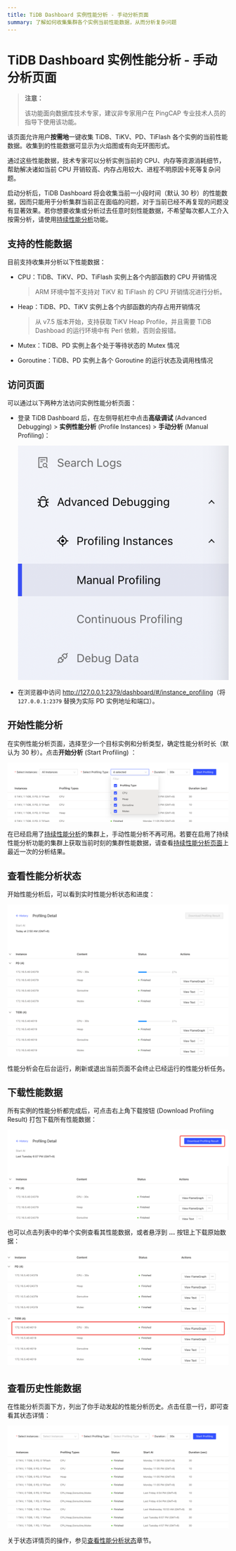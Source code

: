 ```yaml
---
title: TiDB Dashboard 实例性能分析 - 手动分析页面
summary: 了解如何收集集群各个实例当前性能数据，从而分析复杂问题
---
```


# TiDB Dashboard 实例性能分析 - 手动分析页面

> **注意：**
>
> 该功能面向数据库技术专家，建议非专家用户在 PingCAP 专业技术人员的指导下使用该功能。

该页面允许用户**按需地**一键收集 TiDB、TiKV、PD、TiFlash 各个实例的当前性能数据。收集到的性能数据可显示为火焰图或有向无环图形式。

通过这些性能数据，技术专家可以分析实例当前的 CPU、内存等资源消耗细节，帮助解决诸如当前 CPU 开销较高、内存占用较大、进程不明原因卡死等复杂问题。

启动分析后，TiDB Dashboard 将会收集当前一小段时间（默认 30 秒）的性能数据，因而只能用于分析集群当前正在面临的问题，对于当前已经不再复现的问题没有显著效果。若你想要收集或分析过去任意时刻性能数据，不希望每次都人工介入按需分析，请使用[持续性能分析](/dashboard/continuous-profiling.md)功能。

## 支持的性能数据

目前支持收集并分析以下性能数据：

- CPU：TiDB、TiKV、PD、TiFlash 实例上各个内部函数的 CPU 开销情况

  > ARM 环境中暂不支持对 TiKV 和 TiFlash 的 CPU 开销情况进行分析。

- Heap：TiDB、PD、TiKV 实例上各个内部函数的内存占用开销情况

  > 从 v7.5 版本开始，支持获取 TiKV Heap Profile，并且需要 TiDB Dashboad 的运行环境中有 Perl 依赖，否则会报错。

- Mutex：TiDB、PD 实例上各个处于等待状态的 Mutex 情况

- Goroutine：TiDB、PD 实例上各个 Goroutine 的运行状态及调用栈情况

## 访问页面

可以通过以下两种方法访问实例性能分析页面：

- 登录 TiDB Dashboard 后，在左侧导航栏中点击**高级调试** (Advanced Debugging) > **实例性能分析** (Profile Instances) > **手动分析** (Manual Profiling)：

  ![访问页面](/media/dashboard/dashboard-profiling-access.png)

- 在浏览器中访问 <http://127.0.0.1:2379/dashboard/#/instance_profiling>（将 `127.0.0.1:2379` 替换为实际 PD 实例地址和端口）。

## 开始性能分析

在实例性能分析页面，选择至少一个目标实例和分析类型，确定性能分析时长（默认为 30 秒）。点击**开始分析** (Start Profiling) ：

![开始分析](/media/dashboard/dashboard-profiling-start.png)

在已经启用了[持续性能分析](/dashboard/continuous-profiling.md)的集群上，手动性能分析不再可用。若要在启用了持续性能分析功能的集群上获取当前时刻的集群性能数据，请查看[持续性能分析页面](/dashboard/continuous-profiling.md#访问页面)上最近一次的分析结果。

## 查看性能分析状态

开始性能分析后，可以看到实时性能分析状态和进度：

![实时状态](/media/dashboard/dashboard-profiling-view-progress.png)

性能分析会在后台运行，刷新或退出当前页面不会终止已经运行的性能分析任务。

## 下载性能数据

所有实例的性能分析都完成后，可点击右上角下载按钮 (Download Profiling Result) 打包下载所有性能数据：

![下载分析结果](/media/dashboard/dashboard-profiling-download.png)

也可以点击列表中的单个实例查看其性能数据，或者悬浮到 **...** 按钮上下载原始数据：

![在线查看分析结果](/media/dashboard/dashboard-profiling-view-single.png)

## 查看历史性能数据

在性能分析页面下方，列出了你手动发起的性能分析历史。点击任意一行，即可查看其状态详情：

![历史列表](/media/dashboard/dashboard-profiling-history.png)

关于状态详情页的操作，参见[查看性能分析状态](#查看性能分析状态)章节。
